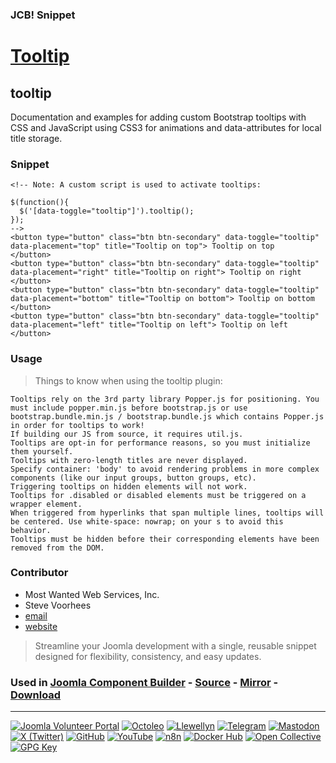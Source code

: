 ### JCB! Snippet
# [Tooltip](https://getbootstrap.com/docs/4.0/components/tooltips/)

## tooltip

Documentation and examples for adding custom Bootstrap tooltips with CSS and JavaScript using CSS3 for animations and data-attributes for local title storage.

### Snippet
```
<!-- Note: A custom script is used to activate tooltips:

$(function(){
  $('[data-toggle="tooltip"]').tooltip();
});
-->
<button type="button" class="btn btn-secondary" data-toggle="tooltip" data-placement="top" title="Tooltip on top"> Tooltip on top
</button>
<button type="button" class="btn btn-secondary" data-toggle="tooltip" data-placement="right" title="Tooltip on right"> Tooltip on right
</button>
<button type="button" class="btn btn-secondary" data-toggle="tooltip" data-placement="bottom" title="Tooltip on bottom"> Tooltip on bottom
</button>
<button type="button" class="btn btn-secondary" data-toggle="tooltip" data-placement="left" title="Tooltip on left"> Tooltip on left
</button>
```

### Usage
> Things to know when using the tooltip plugin:

    Tooltips rely on the 3rd party library Popper.js for positioning. You must include popper.min.js before bootstrap.js or use bootstrap.bundle.min.js / bootstrap.bundle.js which contains Popper.js in order for tooltips to work!
    If building our JS from source, it requires util.js.
    Tooltips are opt-in for performance reasons, so you must initialize them yourself.
    Tooltips with zero-length titles are never displayed.
    Specify container: 'body' to avoid rendering problems in more complex components (like our input groups, button groups, etc).
    Triggering tooltips on hidden elements will not work.
    Tooltips for .disabled or disabled elements must be triggered on a wrapper element.
    When triggered from hyperlinks that span multiple lines, tooltips will be centered. Use white-space: nowrap; on your s to avoid this behavior.
    Tooltips must be hidden before their corresponding elements have been removed from the DOM.

### Contributor
- Most Wanted Web Services, Inc.
- Steve Voorhees
- [email](mailto:sales@mwweb.host)
- [website](https://mostwantedwebhosting.com)

> Streamline your Joomla development with a single, reusable snippet designed for flexibility, consistency, and easy updates.

### Used in [Joomla Component Builder](https://www.joomlacomponentbuilder.com) - [Source](https://git.vdm.dev/joomla/Component-Builder) - [Mirror](https://github.com/vdm-io/Joomla-Component-Builder) - [Download](https://git.vdm.dev/joomla/pkg-component-builder/releases)

---
[![Joomla Volunteer Portal](https://img.shields.io/badge/-Joomla-gold?logo=joomla)](https://volunteers.joomla.org/joomlers/1396-llewellyn-van-der-merwe "Join Llewellyn on the Joomla Volunteer Portal: Shaping the Future Together!") [![Octoleo](https://img.shields.io/badge/-Octoleo-black?logo=linux)](https://git.vdm.dev/octoleo "--quiet") [![Llewellyn](https://img.shields.io/badge/-Llewellyn-ffffff?logo=gitea)](https://git.vdm.dev/Llewellyn "Collaborate and Innovate with Llewellyn on Git: Building a Better Code Future!") [![Telegram](https://img.shields.io/badge/-Telegram-blue?logo=telegram)](https://t.me/Joomla_component_builder "Join Llewellyn and the Community on Telegram: Building Joomla Components Together!") [![Mastodon](https://img.shields.io/badge/-Mastodon-9e9eec?logo=mastodon)](https://joomla.social/@llewellyn "Connect and Engage with Llewellyn on Joomla Social: Empowering Communities, One Post at a Time!") [![X (Twitter)](https://img.shields.io/badge/-X-black?logo=x)](https://x.com/llewellynvdm "Join the Conversation with Llewellyn on X: Where Ideas Take Flight!") [![GitHub](https://img.shields.io/badge/-GitHub-181717?logo=github)](https://github.com/Llewellynvdm "Build, Innovate, and Thrive with Llewellyn on GitHub: Turning Ideas into Impact!") [![YouTube](https://img.shields.io/badge/-YouTube-ff0000?logo=youtube)](https://www.youtube.com/@OctoYou "Explore, Learn, and Create with Llewellyn on YouTube: Your Gateway to Inspiration!") [![n8n](https://img.shields.io/badge/-n8n-black?logo=n8n)](https://n8n.io/creators/octoleo "Effortless Automation and Impactful Workflows with Llewellyn on n8n!") [![Docker Hub](https://img.shields.io/badge/-Docker-grey?logo=docker)](https://hub.docker.com/u/llewellyn "Llewellyn on Docker: Containerize Your Creativity!") [![Open Collective](https://img.shields.io/badge/-Donate-green?logo=opencollective)](https://opencollective.com/joomla-component-builder "Donate towards JCB: Help Llewellyn financially so he can continue developing this great tool!") [![GPG Key](https://img.shields.io/badge/-GPG-blue?logo=gnupg)](https://git.vdm.dev/Llewellyn/gpg "Unlock Trust and Security with Llewellyn's GPG Key: Your Gateway to Verified Connections!")